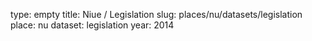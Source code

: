 type: empty
title: Niue / Legislation
slug: places/nu/datasets/legislation
place: nu
dataset: legislation
year: 2014
